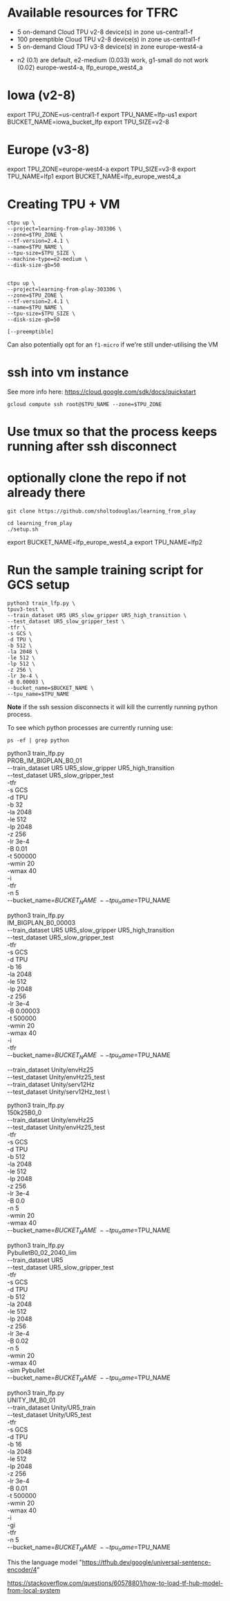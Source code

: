 
# Available resources for TFRC

* 5 on-demand Cloud TPU v2-8 device(s) in zone us-central1-f
* 100 preemptible Cloud TPU v2-8 device(s) in zone us-central1-f
* 5 on-demand Cloud TPU v3-8 device(s) in zone europe-west4-a

- n2 (0.1) are default, e2-medium (0.033) work, g1-small do not work (0.02)
europe-west4-a, lfp_europe_west4_a



# Iowa (v2-8)
export TPU_ZONE=us-central1-f
export TPU_NAME=lfp-us1
export BUCKET_NAME=iowa_bucket_lfp
export TPU_SIZE=v2-8

# Europe (v3-8)
export TPU_ZONE=europe-west4-a
export TPU_SIZE=v3-8
export TPU_NAME=lfp1
export BUCKET_NAME=lfp_europe_west4_a

# Creating TPU + VM

```
ctpu up \
--project=learning-from-play-303306 \
--zone=$TPU_ZONE \
--tf-version=2.4.1 \
--name=$TPU_NAME \
--tpu-size=$TPU_SIZE \
--machine-type=e2-medium \
--disk-size-gb=50


ctpu up \
--project=learning-from-play-303306 \
--zone=$TPU_ZONE \
--tf-version=2.4.1 \
--name=$TPU_NAME \
--tpu-size=$TPU_SIZE \
--disk-size-gb=50

[--preemptible]
```
Can also potentially opt for an `f1-micro` if we're still under-utilising the VM

# ssh into vm instance

See more info here: https://cloud.google.com/sdk/docs/quickstart

```gcloud compute ssh root@$TPU_NAME --zone=$TPU_ZONE```


# Use tmux so that the process keeps running after ssh disconnect

# optionally clone the repo if not already there
```
git clone https://github.com/sholtodouglas/learning_from_play

cd learning_from_play
./setup.sh
```


export BUCKET_NAME=lfp_europe_west4_a
export TPU_NAME=lfp2
# Run the sample training script for GCS setup

```
python3 train_lfp.py \
tpuv3-test \
--train_dataset UR5 UR5_slow_gripper UR5_high_transition \
--test_dataset UR5_slow_gripper_test \
-tfr \
-s GCS \
-d TPU \
-b 512 \
-la 2048 \
-le 512 \
-lp 512 \
-z 256 \
-lr 3e-4 \
-B 0.00003 \
--bucket_name=$BUCKET_NAME \
--tpu_name=$TPU_NAME
```

**Note** if the ssh session disconnects it will kill the currently running python process.

To see which python processes are currently running use:

```ps -ef | grep python```



python3 train_lfp.py \
PROB_IM_BIGPLAN_B0_01 \
--train_dataset UR5 UR5_slow_gripper UR5_high_transition \
--test_dataset UR5_slow_gripper_test \
-tfr \
-s GCS \
-d TPU \
-b 32 \
-la 2048 \
-le 512 \
-lp 2048 \
-z 256 \
-lr 3e-4 \
-B 0.01 \
-t 500000 \
-wmin 20 \
-wmax 40 \
-i \
-tfr \
-n 5 \
--bucket_name=$BUCKET_NAME \
--tpu_name=$TPU_NAME


python3 train_lfp.py \
IM_BIGPLAN_B0_00003 \
--train_dataset UR5 UR5_slow_gripper UR5_high_transition \
--test_dataset UR5_slow_gripper_test \
-tfr \
-s GCS \
-d TPU \
-b 16 \
-la 2048 \
-le 512 \
-lp 2048 \
-z 256 \
-lr 3e-4 \
-B 0.00003 \
-t 500000 \
-wmin 20 \
-wmax 40 \
-i \
-tfr \
--bucket_name=$BUCKET_NAME \
--tpu_name=$TPU_NAME


--train_dataset Unity/envHz25 \
--test_dataset Unity/envHz25_test \
--train_dataset Unity/serv12Hz \
--test_dataset Unity/serv12Hz_test \

python3 train_lfp.py \
150k25B0_0 \
--train_dataset Unity/envHz25 \
--test_dataset Unity/envHz25_test \
-tfr \
-s GCS \
-d TPU \
-b 512 \
-la 2048 \
-le 512 \
-lp 2048 \
-z 256 \
-lr 3e-4 \
-B 0.0 \
-n 5 \
-wmin 20 \
-wmax 40 \
--bucket_name=$BUCKET_NAME \
--tpu_name=$TPU_NAME



python3 train_lfp.py \
PybulletB0_02_2040_lim \
--train_dataset UR5 \
--test_dataset UR5_slow_gripper_test \
-tfr \
-s GCS \
-d TPU \
-b 512 \
-la 2048 \
-le 512 \
-lp 2048 \
-z 256 \
-lr 3e-4 \
-B 0.02 \
-n 5 \
-wmin 20 \
-wmax 40 \
-sim Pybullet \
--bucket_name=$BUCKET_NAME \
--tpu_name=$TPU_NAME


python3 train_lfp.py \
UNITY_IM_B0_01 \
--train_dataset Unity/UR5_train \
--test_dataset Unity/UR5_test \
-tfr \
-s GCS \
-d TPU \
-b 16 \
-la 2048 \
-le 512 \
-lp 2048 \
-z 256 \
-lr 3e-4 \
-B 0.01 \
-t 500000 \
-wmin 20 \
-wmax 40 \
-i \
-gi \
-tfr \
-n 5 \
--bucket_name=$BUCKET_NAME \
--tpu_name=$TPU_NAME



This the language model
"https://tfhub.dev/google/universal-sentence-encoder/4"

https://stackoverflow.com/questions/60578801/how-to-load-tf-hub-model-from-local-system